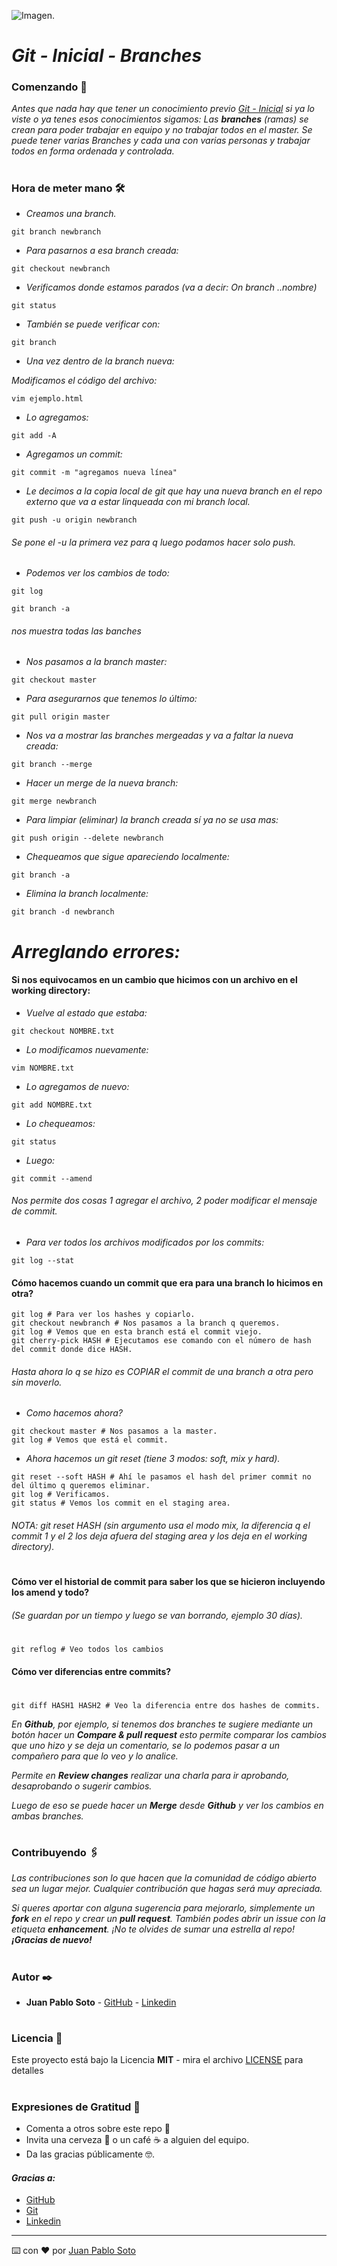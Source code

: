 ![Imagen.](/image/git-branch.png "Imagen.")

#
# _Git - Inicial - Branches_

### Comenzando 🚀
_Antes que nada hay que tener un conocimiento previo [Git - Inicial](https://github.com/parrot26/git-inicial) si ya lo viste o ya tenes esos conocimientos sigamos:
Las **branches** (ramas) se crean para poder trabajar en equipo y no trabajar todos en el master._
_Se puede tener varias Branches y cada una con varias personas y trabajar todos en forma ordenada y controlada._

# 
### Hora de meter mano 🛠️

* _Creamos una branch._

```ssh
git branch newbranch
```

* _Para pasarnos a esa branch creada:_

```ssh
git checkout newbranch
```

* _Verificamos donde estamos parados (va a decir: On branch ..nombre)_

```ssh
git status
```

* _También se puede verificar con:_

```ssh
git branch
```

* _Una vez dentro de la branch nueva:_

_Modificamos el código del archivo:_

```ssh
vim ejemplo.html
```

* _Lo agregamos:_

```ssh
git add -A
```

* _Agregamos un commit:_

```ssh
git commit -m "agregamos nueva línea"
```

* _Le decimos a la copia local de git que hay una nueva branch en el repo externo que va a estar linqueada con mi branch local._

```ssh
git push -u origin newbranch
```

###### _Se pone el -u la primera vez para q luego podamos hacer solo push._

* _Podemos ver los cambios de todo:_

```ssh
git log
```

```ssh
git branch -a
```

###### _nos muestra todas las banches_


* _Nos pasamos a la branch master:_

```ssh
git checkout master
```

* _Para asegurarnos que tenemos lo último:_

```ssh
git pull origin master
```

* _Nos va a mostrar las branches mergeadas y va a faltar la nueva creada:_

```ssh
git branch --merge
```

* _Hacer un merge de la nueva branch:_

```ssh
git merge newbranch
```


* _Para limpiar (eliminar) la branch creada sí ya no se usa mas:_

```ssh
git push origin --delete newbranch
```

* _Chequeamos que sigue apareciendo localmente:_

```ssh
git branch -a
```

* _Elimina la branch localmente:_

```ssh
git branch -d newbranch
```


#
# _Arreglando errores:_


#### Si nos equivocamos en un cambio que hicimos con un archivo en el working directory:

* _Vuelve al estado que estaba:_

```ssh
git checkout NOMBRE.txt
```

* _Lo modificamos nuevamente:_

```ssh
vim NOMBRE.txt
```

* _Lo agregamos de nuevo:_

```ssh
git add NOMBRE.txt
```

* _Lo chequeamos:_

```ssh
git status
```

* _Luego:_

```ssh
git commit --amend
```

###### _Nos permite dos cosas 1 agregar el archivo, 2 poder modificar el mensaje de commit._

* _Para ver todos los archivos modificados por los commits:_

```ssh
git log --stat
```

#### Cómo hacemos cuando un commit que era para una branch lo hicimos en otra?

```ssh
git log # Para ver los hashes y copiarlo.
git checkout newbranch # Nos pasamos a la branch q queremos.
git log # Vemos que en esta branch está el commit viejo.
git cherry-pick HASH # Ejecutamos ese comando con el número de hash del commit donde dice HASH.
```

###### _Hasta ahora lo q se hizo es COPIAR el commit de una branch a otra pero sin moverlo._

* _Como hacemos ahora?_

```ssh
git checkout master # Nos pasamos a la master.
git log # Vemos que está el commit.
```

* _Ahora hacemos un git reset (tiene 3 modos: soft, mix y hard)._

```ssh
git reset --soft HASH # Ahí le pasamos el hash del primer commit no del último q queremos eliminar.
git log # Verificamos.
git status # Vemos los commit en el staging area.
```

###### _NOTA: git reset HASH (sin argumento usa el modo mix, la diferencia q el commit 1 y el 2 los deja afuera del staging area y los deja en el working directory)._
#
#

#### Cómo ver el historial de commit para saber los que se hicieron incluyendo los amend y todo? 
###### (Se guardan por un tiempo y luego se van borrando, ejemplo 30 días).
#

```ssh
git reflog # Veo todos los cambios
```

#### Cómo ver diferencias entre commits?
#

```ssh
git diff HASH1 HASH2 # Veo la diferencia entre dos hashes de commits.
```



_En **Github**, por ejemplo, si tenemos dos branches te sugiere mediante un botón hacer un **Compare & pull request** esto permite comparar los cambios que uno hizo y se deja un comentario, se lo podemos pasar a un compañero para que lo veo y lo analice._

_Permite en **Review changes** realizar una charla para ir aprobando, desaprobando o sugerir cambios._

_Luego de eso se puede hacer un **Merge** desde **Github** y ver los cambios en ambas branches._



# 
### Contribuyendo 🖇️

_Las contribuciones son lo que hacen que la comunidad de código abierto sea un lugar mejor. Cualquier contribución que hagas será muy apreciada._

_Si queres aportar con alguna sugerencia para mejorarlo, simplemente un **fork** en el repo y crear un **pull request**. También podes abrir un issue con la etiqueta **enhancement**. ¡No te olvides de sumar una estrella al repo! **¡Gracias de nuevo!**_

# 
### Autor ✒️

* **Juan Pablo Soto** - [GitHub](https://github.com/parrot26) - [Linkedin](www.linkedin.com/in/juanpablosoto26)

# 
### Licencia 📄

Este proyecto está bajo la Licencia **MIT** - mira el archivo [LICENSE](LICENSE) para detalles


# 
### Expresiones de Gratitud 🎁

* Comenta a otros sobre este repo 📢
* Invita una cerveza 🍺 o un café ☕ a alguien del equipo. 
* Da las gracias públicamente 🤓.

#### _Gracias a:_

* [GitHub](https://github.com/)
* [Git](https://git-scm.com/)
* [Linkedin](https://www.linkedin.com/)


---
⌨️ con ❤️ por [Juan Pablo Soto](https://github.com/parrot26)





